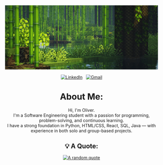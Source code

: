 


<div align="center">

![Hello World, I'm Oliver!](header.gif)
<br>

[![LinkedIn](https://skillicons.dev/icons?i=linkedin)](https://www.linkedin.com/in/olihenderson/) &nbsp;
[![Gmail](https://skillicons.dev/icons?i=gmail)](mailto:oliverhenderson33@gmail.com?subject=Hello%20Oliver,%20From%20Github)

# About Me:
Hi, I'm Oliver.<br>I'm a Software Engineering student with a passion for programming, problem-solving, and continuous learning. <br>I have a strong foundation in Python, HTML/CSS, React, SQL, Java — with experience in both solo and group-based projects.<br>

<div align="center">

## 💡 A Quote:

[![A random quote](https://quotes-github-readme.vercel.app/api?type=horizontal&theme=dark)](https://github.com/piyushsuthar/github-readme-quotes)
